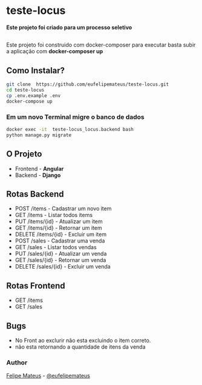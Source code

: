 # teste-locus

  **Este projeto foi criado para um processo seletivo**

##

Este  projeto foi construido com  docker-composer para executar basta subir a aplicação com **docker-composer up**

## Como Instalar?

```bash
git clone  https://github.com/eufelipemateus/teste-locus.git
cd teste-locus
cp .env.example .env
docker-compose up
```

### Em um novo Terminal migre o banco de dados

```bash
docker exec -it  teste-locus_locus.backend bash
python manage.py migrate
```

## O Projeto

- Frontend - **Angular**
- Backend - **Django**

## Rotas Backend

- POST /items - Cadastrar um novo item
- GET /items - Listar todos items
- PUT /items/{id} - Atualizar um item
- GET /items/{id} - Retornar um item
- DELETE /items/{id} - Excluir um item
- POST /sales - Cadastrar uma venda
- GET /sales - Listar todos vendas
- PUT /sales/{id} - Atualizar um venda
- GET /sales/{id} - Retornar um venda
- DELETE /sales/{id} - Excluir um venda

## Rotas Frontend

- GET /items
- GET /sales

## Bugs

- No Front ao exclurir não esta excluindo o item correto.
- não esta retornando a quantidade de itens da venda

### Author

[Felipe Mateus](https://felipemateus.com) - [@eufelipemateus](https://github.com/eufelipemateus)
